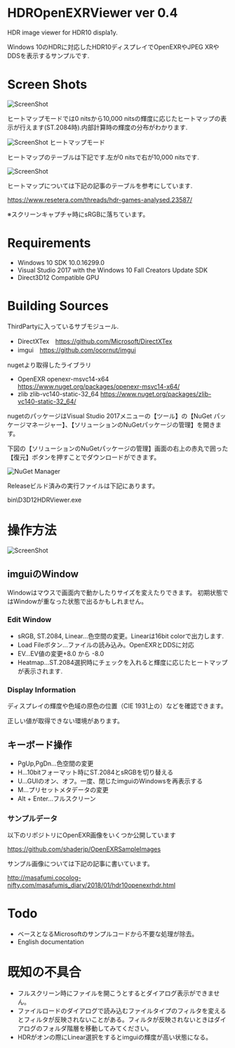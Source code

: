 # HDROpenEXRViewer ver 0.4
HDR image viewer for HDR10 displa1y.

Windows 10のHDRに対応したHDR10ディスプレイでOpenEXRやJPEG XRやDDSを表示するサンプルです.

# Screen Shots

![ScreenShot](https://github.com/shaderjp/HDROpenEXRViewer/blob/master/ScreenShots/screenshot.jpg)

ヒートマップモードでは0 nitsから10,000 nitsの輝度に応じたヒートマップの表示が行えます(ST.2084時).内部計算時の輝度の分布がわかります.

![ScreenShot](https://github.com/shaderjp/HDROpenEXRViewer/blob/master/ScreenShots/heatmap.jpg)
ヒートマップモード

ヒートマップのテーブルは下記です.左が0 nitsで右が10,000 nitsです.

![ScreenShot](https://github.com/shaderjp/HDROpenEXRViewer/blob/master/ScreenShots/heatmapReference.png)

ヒートマップについては下記の記事のテーブルを参考にしています.

https://www.resetera.com/threads/hdr-games-analysed.23587/

※スクリーンキャプチャ時にsRGBに落ちています。

# Requirements
- Windows 10 SDK 10.0.16299.0
- Visual Studio 2017 with the Windows 10 Fall Creators Update SDK
- Direct3D12 Compatible GPU

# Building Sources

ThirdPartyに入っているサブモジュール.

- DirectXTex　https://github.com/Microsoft/DirectXTex
- imgui　https://github.com/ocornut/imgui

nugetより取得したライブラリ
- OpenEXR openexr-msvc14-x64 https://www.nuget.org/packages/openexr-msvc14-x64/
- zlib zlib-vc140-static-32_64 https://www.nuget.org/packages/zlib-vc140-static-32_64/

nugetのパッケージはVisual Studio 2017メニューの【ツール】の【NuGet パッケージマネージャー】、【ソリューションのNuGetパッケージの管理】を開きます。

下図の【ソリューションのNuGetパッケージの管理】画面の右上の赤丸で囲った【復元】ボタンを押すことでダウンロードができます。

![NuGet Manager](https://github.com/shaderjp/HDROpenEXRViewer/blob/master/ScreenShots/nuget.jpg)

Releaseビルド済みの実行ファイルは下記にあります。

bin\D3D12HDRViewer.exe

# 操作方法

![ScreenShot](https://github.com/shaderjp/HDROpenEXRViewer/blob/master/ScreenShots/screenshot.jpg)

## imguiのWindow

Windowはマウスで画面内で動かしたりサイズを変えたりできます。
初期状態ではWindowが重なった状態で出るかもしれません。

### Edit Window
- sRGB, ST.2084, Linear...色空間の変更。Linearは16bit colorで出力します.
- Load Fileボタン...ファイルの読み込み。OpenEXRとDDSに対応
- EV...EV値の変更+8.0 から -8.0
- Heatmap...ST.2084選択時にチェックを入れると輝度に応じたヒートマップが表示されます.

### Display Information

ディスプレイの輝度や色域の原色の位置（CIE 1931上の）などを確認できます。

正しい値が取得できない環境があります。

## キーボード操作
- PgUp,PgDn...色空間の変更
- H...10bitフォーマット時にST.2084とsRGBを切り替える
- U...GUIのオン、オフ。一度、閉じたimguiのWindowsを再表示する
- M...プリセットメタデータの変更
- Alt + Enter...フルスクリーン

###  サンプルデータ

以下のリポジトリにOpenEXR画像をいくつか公開しています

https://github.com/shaderjp/OpenEXRSampleImages

サンプル画像については下記の記事に書いています。

http://masafumi.cocolog-nifty.com/masafumis_diary/2018/01/hdr10openexrhdr.html

# Todo
- ベースとなるMicrosoftのサンプルコードから不要な処理が除去。
- English documentation

# 既知の不具合
- フルスクリーン時にファイルを開こうとするとダイアログ表示ができません。
- ファイルロードのダイアログで読み込むファイルタイプのフィルタを変えるとフィルタが反映されないことがある。フィルタが反映されないときはダイアログのフォルダ階層を移動してみてください。
- HDRがオンの際にLinear選択をするとimguiの輝度が高い状態になる。
